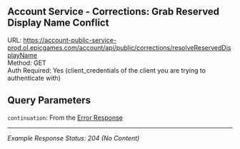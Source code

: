 ## Account Service - Corrections: Grab Reserved Display Name Conflict

URL: https://account-public-service-prod.ol.epicgames.com/account/api/public/corrections/resolveReservedDisplayName \
Method: GET \
Auth Required: Yes (client_credentials of the client you are trying to authenticate with)

## Query Parameters

`continuation`: From the [Error Response](./README.md)

---

_Example Response Status: 204 (No Content)_
